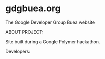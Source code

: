 gdgbuea.org
===========

The Google Developer Group Buea website 

ABOUT PROJECT:

Site built during a Google Polymer hackathon. 

Developers:
